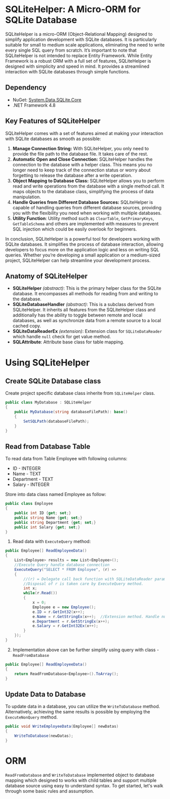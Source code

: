 # SQLiteHelper: A Micro-ORM for SQLite Database
SQLiteHelper is a micro-ORM (Object-Relational Mapping) designed to simplify application development with SQLite databases. It is particularly suitable for small to medium scale applications, eliminating the need to write every single SQL query from scratch.
It’s important to note that SQLiteHelper is not intended to replace Entity Framework. While Entity Framework is a robust ORM with a full set of features, SQLiteHelper is designed with simplicity and speed in mind. It provides a streamlined interaction with SQLite databases through simple functions.

## Dependency
* NuGet: [System.Data.SQLite.Core](https://www.nuget.org/packages/System.Data.SQLite.Core)
* .NET Framework 4.8

## Key Features of SQLiteHelper
SQLiteHelper comes with a set of features aimed at making your interaction with SQLite databases as smooth as possible:

1. **Manage Connection String:** With SQLiteHelper, you only need to provide the file path to the database file. It takes care of the rest.
2. **Automatic Open and Close Connection:** SQLiteHelper handles the connection to the database with a helper class. This means you no longer need to keep track of the connection status or worry about forgetting to release the database after a write operation.
3. **Object Mapping to Database Class:** SQLiteHelper allows you to perform read and write operations from the database with a single method call. It maps objects to the database class, simplifying the process of data manipulation.
4. **Handle Queries from Different Database Sources:** SQLiteHelper is capable of handling queries from different database sources, providing you with the flexibility you need when working with multiple databases.
5. **Utility Function**: Utility method such as `ClearTable`, `GetPrimaryKeys`, `GetTableSchema`  and others are implemented with measures to prevent SQL injection which could be easily overlook for beginners.

In conclusion, SQLiteHelper is a powerful tool for developers working with SQLite databases. It simplifies the process of database interaction, allowing developers to focus more on the application logic and less on writing SQL queries. Whether you’re developing a small application or a medium-sized project, SQLiteHelper can help streamline your development process.

## Anatomy of SQLiteHelper
* **SQLiteHelper** *(abstract)*: This is the primary helper class for the SQLite database. It encompasses all methods for reading from and writing to the database.
* **SQLiteDatabaseHandler** *(abstract)*: This is a subclass derived from SQLiteHelper. It inherits all features from the SQLiteHelper class and additionally has the ability to toggle between remote and local databases, as well as synchronize data from a remote source to a local cached copy.
* **SQLiteDataReaderEx** *(extension)*: Extension class for `SQLiteDataReader` which handle `null` check for get value method.
* **SQLAttribute**: Attribute base class for table mapping.

# Using SQLiteHelper
## Create SQLite Database class
Create project specific database class inherite from `SQLiteHelper` class.
```C#
public class MyDatabase : SQLiteHelper
{
    public MyDatabase(string databaseFilePath): base()
    {
        SetSQLPath(databaseFilePath);
    }
}
```

## Read from Database Table
To read data from Table Employee with following columns:
* ID - INTEGER
* Name - TEXT
* Department - TEXT
* Salary - INTEGER

Store into data class named Employee as follow:
```C#
public class Employee
{
    public int ID {get; set;}
    public string Name {get; set;}
    public string Department {get; set;}
    public int Salary {get; set;}
}
```

1. Read data with `ExecuteQuery` method:
```C#
public Employee[] ReadEmployeeData()
{
    List<Employee> results = new List<Employee>();
    //Execute Query handle database connection
    ExecuteQuery("SELECT * FROM Employee", (r) =>
    {
        //(r) = Delegate call back function with SQLiteDataReader parameter r.
        //Disposal of r is taken care by ExecuteQuery method.
        int x;
        while(r.Read())
        {
            x = 0;
            Employee e = new Employee();
            e.ID = r.GetInt32(x++);
            e.Name = r.GetStringEx(x++);  //Extension method. Handle null value.
            e.Department = r.GetStringEx(x++);
            e.Salary = r.GetInt32Ex(x++);
        }
    });
}
```

2. Implementation above can be further simplify using query with class - `ReadFromDatabase`
```C#
public Employee[] ReadEmployeeData()
{
    return ReadFromDatabase<Employee>().ToArray();
}
```

## Update Data to Database
To update data in a database, you can utilize the `WriteToDatabase` method. Alternatively, achieving the same results is possible by employing the `ExecuteNonQuery` method.
```C#
public void WriteEmployeeData(Employee[] newDatas)
{
    WriteToDatabase(newDatas);
}
```

# ORM
`ReadFromDatabase` and `WriteToDatabase` implemented object to database mapping which designed to works with child tables and support multiple database source using easy to understand syntax.
To get started, let's walk through some basic rules and assumption.


